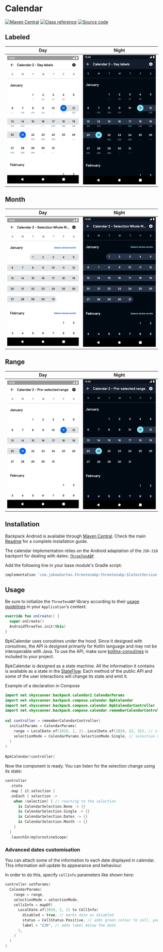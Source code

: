 # Calendar

[![Maven Central](https://img.shields.io/maven-central/v/net.skyscanner.backpack/backpack-compose)](https://search.maven.org/artifact/net.skyscanner.backpack/backpack-compose)
[![Class reference](https://img.shields.io/badge/Class%20reference-Android-blue)](https://backpack.github.io/android/backpack-compose/net.skyscanner.backpack.compose.calendar)
[![Source code](https://img.shields.io/badge/Source%20code-GitHub-lightgrey)](https://github.com/Skyscanner/backpack-android/tree/main/backpack-compose/src/main/kotlin/net/skyscanner/backpack/compose/calendar)

## Labeled

| Day | Night |
| --- | --- |
| <img src="https://raw.githubusercontent.com/Skyscanner/backpack-android/main/docs/compose/Calendar2/screenshots/day-labels.png" alt="Labeled Calendar2 component" width="375" /> | <img src="https://raw.githubusercontent.com/Skyscanner/backpack-android/main/docs/compose/Calendar2/screenshots/day-labels_dm.png" alt="Labeled Calendar2 component - dark mode" width="375" /> |

## Month

| Day | Night |
| --- | --- |
| <img src="https://raw.githubusercontent.com/Skyscanner/backpack-android/main/docs/compose/Calendar2/screenshots/selection-whole-month.png" alt="Month Calendar2 component" width="375" /> |<img src="https://raw.githubusercontent.com/Skyscanner/backpack-android/main/docs/compose/Calendar2/screenshots/selection-whole-month_dm.png" alt="Month Calendar2 component - dark mode" width="375" /> |

## Range

| Day | Night |
| --- | --- |
| <img src="https://raw.githubusercontent.com/Skyscanner/backpack-android/main/docs/compose/Calendar2/screenshots/pre-selected-range.png" alt="Range Calendar2 component" width="375" /> | <img src="https://raw.githubusercontent.com/Skyscanner/backpack-android/main/docs/compose/Calendar2/screenshots/pre-selected-range_dm.png" alt="Range Calendar2 component - dark mode" width="375" /> |

## Installation

Backpack Android is available through [Maven Central](https://search.maven.org/artifact/net.skyscanner.backpack/backpack-compose). Check the main [Readme](https://github.com/skyscanner/backpack-android#installation) for a complete installation guide.

The calendar implementation relies on the Android adaptation of the `JSR-310` backport for dealing with dates: [`ThreeTenABP`](https://github.com/JakeWharton/ThreeTenABP)

Add the following line in your base module's Gradle script:

```groovy
implementation 'com.jakewharton.threetenabp:threetenabp:$latestVersion'
```

## Usage

Be sure to initialize the `ThreeTenABP` library according to their [usage guidelines](https://github.com/JakeWharton/ThreeTenABP/blob/master/README.md) in your `Application`'s context:

```Kotlin
override fun onCreate() {
  super.onCreate()
  AndroidThreeTen.init(this)
}
```

BpkCalendar uses coroutines under the hood.
Since it designed with coroutines, the API is designed primarily for Kotlin language and may not be interoperable with Java.
To use the API, make sure [kotlinx-coroutines](https://github.com/Kotlin/kotlinx.coroutines) is included to your project.

BpkCalendar is designed as a state machine.
All the information it contains is available as a state in the [StateFlow](https://kotlin.github.io/kotlinx.coroutines/kotlinx-coroutines-core/kotlinx.coroutines.flow/-state-flow/).
Each method of the public API and some of the user interactions will change its state and emit it.

Example of a declaration in Compose

```Kotlin
import net.skyscanner.backpack.calendar2.CalendarParams
import net.skyscanner.backpack.compose.calendar.BpkCalendar
import net.skyscanner.backpack.compose.calendar.BpkCalendarController
import net.skyscanner.backpack.compose.calendar.rememberCalendarController

val controller = rememberCalendarController(
  initialParams = CalendarParams(
    range = LocalDate.of(2019, 1, 2)..LocalDate.of(2019, 12, 31), // start and end dates in the range
    selectionMode = CalendarParams.SelectionMode.Single, // selection mode - can be Single, Dates, Months or Disabled
  )
)

BpkCalendar(controller)
```

Now the component is ready. You can listen for the selection change using its state:

```Kotlin
controller
  .state
  .map { it.selection }
  .onEach { selection ->
    when (selection) { // reacting to the selection
      is CalendarSelection.None -> {}
      is CalendarSelection.Single -> {}
      is CalendarSelection.Dates -> {}
      is CalendarSelection.Month -> {}
    }
  }
  .launchIn(myCoroutineScope)
```

### Advanced dates customisation

You can attach some of the information to each date displayed in calendar.
This information will update its appearance and behaviour.

In order to do this, specify `cellInfo` parameters like shown here:

```Kotlin
controller.setParams(
  CalendarParams(
    range = range,
    selectionMode = selectionMode,
    cellsInfo = mapOf(
      LocalDate.of(2019, 1, 2) to CellInfo(
        disabled = true, // marks date as disabled
        status = CellStatus.Positive, // adds green colour to cell, you can use Neutral, Negative, Empty and null as well
        label = "£30", // adds label below the date
      ),
    )
  )
)
```
